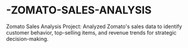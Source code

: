 # -ZOMATO-SALES-ANALYSIS
Zomato Sales Analysis Project: Analyzed Zomato's sales data to identify customer behavior, top-selling items, and revenue trends for strategic decision-making.
